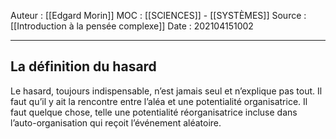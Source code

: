 Auteur : [[Edgard Morin]]
MOC : [[SCIENCES]] - [[SYSTÈMES]]
Source : [[Introduction à la pensée complexe]]
Date : 202104151002
***

## La définition du hasard
Le hasard, toujours indispensable, n’est jamais seul et n’explique pas tout. Il faut qu’il y ait la rencontre entre l’aléa et une potentialité organisatrice. Il faut quelque chose, telle une potentialité réorganisatrice incluse dans l’auto-organisation qui reçoit l’événement aléatoire.